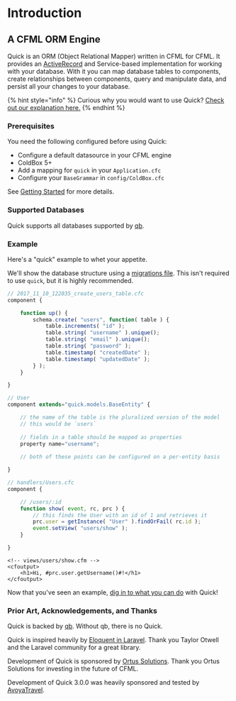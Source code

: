 # Introduction

## A CFML ORM Engine

Quick is an ORM \(Object Relational Mapper\) written in CFML for CFML. It provides an [ActiveRecord](https://en.wikipedia.org/wiki/Active_record_pattern) and Service-based implementation for working with your database. With it you can map database tables to components, create relationships between components, query and manipulate data, and persist all your changes to your database.

{% hint style="info" %}
Curious why you would want to use Quick?  [Check out our explanation here.](why-quick.md)
{% endhint %}

### Prerequisites

You need the following configured before using Quick:

* Configure a default datasource in your CFML engine
* ColdBox 5+
* Add a mapping for `quick` in your `Application.cfc`
* Configure your `BaseGrammar` in `config/ColdBox.cfc`

See [Getting Started](guide-1/getting-started/) for more details.

### Supported Databases

Quick supports all databases supported by [qb](https://qb.ortusbooks.com).

### Example

Here's a "quick" example to whet your appetite.

We'll show the database structure using a [migrations file](https://forgebox.io/view/commandbox-migrations). This isn't required to use `quick`, but it is highly recommended.

```javascript
// 2017_11_10_122835_create_users_table.cfc
component {

    function up() {
        schema.create( "users", function( table ) {
            table.increments( "id" );
            table.string( "username" ).unique();
            table.string( "email" ).unique();
            table.string( "password" );
            table.timestamp( "createdDate" );
            table.timestamp( "updatedDate" );
        } );
    }

}
```

```javascript
// User
component extends="quick.models.BaseEntity" {

    // the name of the table is the pluralized version of the model
    // this would be `users`
    
    // fields in a table should be mapped as properties
    property name="username";
    
    // both of these points can be configured on a per-entity basis

}
```

```javascript
// handlers/Users.cfc
component {

    // /users/:id
    function show( event, rc, prc ) {
        // this finds the User with an id of 1 and retrieves it
        prc.user = getInstance( "User" ).findOrFail( rc.id );
        event.setView( "users/show" );
    }

}
```

```markup
<!-- views/users/show.cfm -->
<cfoutput>
    <h1>Hi, #prc.user.getUsername()#!</h1>
</cfoutput>
```

Now that you've seen an example, [dig in to what you can do](guide-1/getting-started/defining-an-entity.md) with Quick!

### Prior Art, Acknowledgements, and Thanks

Quick is backed by [qb](https://www.forgebox.io/view/qb). Without qb, there is no Quick.

Quick is inspired heavily by [Eloquent in Laravel](https://laravel.com/docs/5.6/eloquent). Thank you Taylor Otwell and the Laravel community for a great library.

Development of Quick is sponsored by [Ortus Solutions](https://www.ortussolutions.com). Thank you Ortus Solutions for investing in the future of CFML.

Development of Quick 3.0.0 was heavily sponsored and tested by [AvoyaTravel](https://www.avoyatravel.com/).

